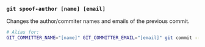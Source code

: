 ### `git spoof-author [name] [email]`

Changes the author/commiter names and emails of the previous commit.

```bash
# Alias for:
GIT_COMMITTER_NAME="[name]" GIT_COMMITTER_EMAIL="[email]" git commit --amend --no-edit --author="[name] <[email]>"
```
